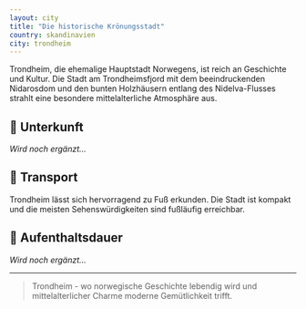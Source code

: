 ```yaml
---
layout: city
title: "Die historische Krönungsstadt"
country: skandinavien
city: trondheim
---
```


Trondheim, die ehemalige Hauptstadt Norwegens, ist reich an Geschichte und Kultur. Die Stadt am Trondheimsfjord mit dem beeindruckenden Nidarosdom und den bunten Holzhäusern entlang des Nidelva-Flusses strahlt eine besondere mittelalterliche Atmosphäre aus.

## 🏨 Unterkunft

_Wird noch ergänzt..._

## 🚗 Transport

Trondheim lässt sich hervorragend zu Fuß erkunden. Die Stadt ist kompakt und die meisten Sehenswürdigkeiten sind fußläufig erreichbar.

## 📅 Aufenthaltsdauer

_Wird noch ergänzt..._

---

> Trondheim - wo norwegische Geschichte lebendig wird und mittelalterlicher Charme moderne Gemütlichkeit trifft.